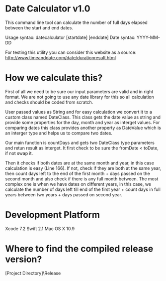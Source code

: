 Date Calculator v1.0 
====================

This command line tool can calculate the number of full days elapsed between the start and end dates.

Usage syntax:	datecalculator [startdate] [enddate]
Date syntax:	YYYY-MM-DD


For testing this utility you can consider this website as a source:
http://www.timeanddate.com/date/durationresult.html



How we calculate this?
======================
First of all we need to be sure our input parameters are valid and in right format.
We are not going to use any date library for this so all calculation and checks should be coded from scratch.

User passed values as String and for easy calculation we convert it to a custom class named DateClass.
This class gets the date value as string and provide some properties for the day, month and year as interget values.
For comparing dates this class provides another property as DateValue which is an interger type and helps us to compare two dates.

Our main function is countDays and gets two DateClass type parameters and retun result as interget.
It first check to be sure the fromDate < toDate, if not swap it.

Then it checks if both dates are at the same month and year, in this case calculation is easy (Line 166).
If not, check if they are both at the same year, then count days left to the end of the first month + days passed on the second month and also check if there is any full month between.
The most complex one is when we have dates on different years, in this case, we calculate the number of days left till end of the first year + count days in full years between two years + days passed on second year.



Development Platform
====================
Xcode 7.2
Swift 2.1
Mac OS X 10.9



Where to find the compiled release version?
===========================================
[Project Directory]\Release
